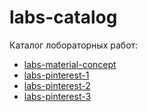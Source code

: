 # labs-catalog

Каталог лобораторных работ:

- [labs-material-concept]
- [labs-pinterest-1]
- [labs-pinterest-2]
- [labs-pinterest-3]


[labs-material-concept]:<https://github.com/yamblz-native/labs-material-concept>
[labs-pinterest-1]:<https://github.com/yamblz-native/labs-pinterest-1>
[labs-pinterest-2]:<https://github.com/yamblz-native/labs-pinterest-2>
[labs-pinterest-3]:<https://github.com/yamblz-native/labs-pinterest-3>
